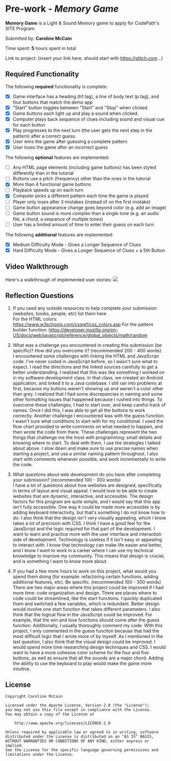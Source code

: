 # Pre-work - *Memory Game*

**Memory Game** is a Light & Sound Memory game to apply for CodePath's SITE Program. 

Submitted by: **Caroline McCain**

Time spent: **5** hours spent in total

Link to project: (insert your link here, should start with https://glitch.com...)

## Required Functionality

The following **required** functionality is complete:

* [X] Game interface has a heading (h1 tag), a line of body text (p tag), and four buttons that match the demo app
* [X] "Start" button toggles between "Start" and "Stop" when clicked. 
* [X] Game buttons each light up and play a sound when clicked. 
* [X] Computer plays back sequence of clues including sound and visual cue for each button
* [X] Play progresses to the next turn (the user gets the next step in the pattern) after a correct guess. 
* [X] User wins the game after guessing a complete pattern
* [X] User loses the game after an incorrect guess

The following **optional** features are implemented:

* [ ] Any HTML page elements (including game buttons) has been styled differently than in the tutorial
* [ ] Buttons use a pitch (frequency) other than the ones in the tutorial
* [X] More than 4 functional game buttons
* [ ] Playback speeds up on each turn
* [X] Computer picks a different pattern each time the game is played
* [ ] Player only loses after 3 mistakes (instead of on the first mistake)
* [ ] Game button appearance change goes beyond color (e.g. add an image)
* [ ] Game button sound is more complex than a single tone (e.g. an audio file, a chord, a sequence of multiple tones)
* [ ] User has a limited amount of time to enter their guess on each turn

The following **additional** features are implemented:

- [X] Medium Difficulty Mode - Gives a Longer Sequence of Clues
- [X] Hard Difficulty Mode - Gives a Longer Sequence of Clues + a 5th Button

## Video Walkthrough

Here's a walkthrough of implemented user stories:
![](assets/lsgameeasy.gif)


## Reflection Questions
1. If you used any outside resources to help complete your submission (websites, books, people, etc) list them here.   
For the HTML colors: https://www.w3schools.com/cssref/css_colors.asp
For the pattern builder function: https://developer.mozilla.org/en-US/docs/web/javascript/reference/global_objects/math/random

2. What was a challenge you encountered in creating this submission (be specific)? How did you overcome it? (recommended 200 - 400 words)   
I encountered some challenges with linking the HTML and JavaScript code. I've never coded in JavaScript before, so I wasn't sure what to expect. I read the directions and the linked sources carefully to get a better understanding. I realized that this was like something I worked on in my software development class. In that class, we created an Android application, and linked it to a Java codebase. I still ran into problems at first, because my buttons weren't showing up and weren't a color other than grey. I realized that I had some discrepancies in naming and some other formatting issues that happened because I rushed into things. To overcome these challenges, I had to start over, and keep careful track of names. Once I did this, I was able to get all the buttons to work correctly. Another challenge I encountered was with the guess function. I wasn't sure what conditions to start with for my conditional. I used the flow chart provided to write comments on what needed to happen, and then wrote the code from there. These challenges represent the two things that challenge me the most with programming: small details and knowing where to start. To deal with them, I use the strategies I talked about above. I slow down and make sure to use precise names when starting a project, and use a similar naming pattern throughout. I also start with comments whenever possible, and work incrementally to write the code.

3. What questions about web development do you have after completing your submission? (recommended 100 - 300 words)   
I have a lot of questions about how websites are designed, specifically in terms of layout and visual appeal. I would love to be able to create websites that are dynamic, interactive, and accessible. The design factors for this program are quite simple, and I would say that this app isn't fully accessible. One way it could be made more accessible is by adding keyboard interactivity, but that's something I do not know how to do. I also think that the design isn't very visually appealing, which I know takes a lot of precision with CSS. I think I have a good feel for the JavaScript and the logic required for that part of the development. I want to learn and practice more with the user interface and interaction side of development. Technology is useless if it isn't easy or appealing to interact with. I know that technology can make life easier and better, and I know I want to work in a career where I can use my technical knowledge to improve my community. This means that design is crucial, and is something I want to know more about. 

4. If you had a few more hours to work on this project, what would you spend them doing (for example: refactoring certain functions, adding additional features, etc). Be specific. (recommended 100 - 300 words)   
There are two major areas where this project could be improved if I had more time: code organization and design. There are places where to code could be streamlined, like the start functions. I quickly duplicated them and switched a few variables, which is redundant. Better design would involve one start function that takes different parameters. I also think that the logical flow in the JavaScript could be improved. For example, that the win and lose functions should come after the guess function. Additionally, I usually thoroughly comment my code. With this project, I only commented in the guess funciton because that had the most difficult logic that I wrote more of by myself. As I mentioned in the last question, I also think that the visual design could be improved. I would spend more time researching design techniques and CSS. I would want to have a more cohesive color scheme for the four and five buttons, as well as ensure that all the sounds are a major chord. Adding the ability to use the keyboard to play would make the game more intuitive.



## License

    Copyright Caroline McCain

    Licensed under the Apache License, Version 2.0 (the "License");
    you may not use this file except in compliance with the License.
    You may obtain a copy of the License at

        http://www.apache.org/licenses/LICENSE-2.0

    Unless required by applicable law or agreed to in writing, software
    distributed under the License is distributed on an "AS IS" BASIS,
    WITHOUT WARRANTIES OR CONDITIONS OF ANY KIND, either express or implied.
    See the License for the specific language governing permissions and
    limitations under the License.